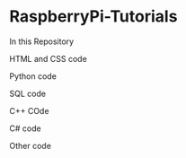 # RaspberryPi-Tutorials

In this Repository

HTML and CSS code

Python code

SQL code

C++ COde

C# code

Other code
